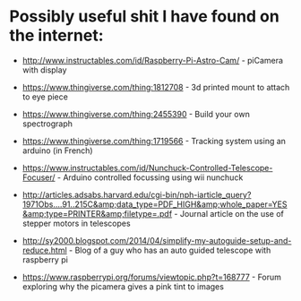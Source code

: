 # Possibly useful shit I have found on the internet:

* http://www.instructables.com/id/Raspberry-Pi-Astro-Cam/ - piCamera with display

* https://www.thingiverse.com/thing:1812708 - 3d printed mount to attach to eye piece

* https://www.thingiverse.com/thing:2455390 - Build your own spectrograph

* https://www.thingiverse.com/thing:1719566 - Tracking system using an arduino (in French)

* https://www.instructables.com/id/Nunchuck-Controlled-Telescope-Focuser/ - Arduino controlled focussing using wii nunchuck

* http://articles.adsabs.harvard.edu/cgi-bin/nph-iarticle_query?1971Obs....91..215C&amp;data_type=PDF_HIGH&amp;whole_paper=YES&amp;type=PRINTER&amp;filetype=.pdf - Journal article on the use of stepper motors in telescopes
* http://sy2000.blogspot.com/2014/04/simplify-my-autoguide-setup-and-reduce.html - Blog of a guy who has an auto guided telescope with raspberry pi
* https://www.raspberrypi.org/forums/viewtopic.php?t=168777 - Forum exploring why the picamera gives a pink tint to images
